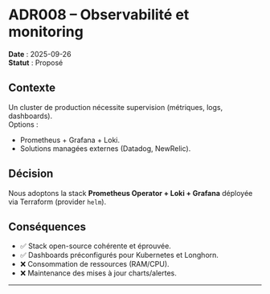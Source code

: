 # ADR008 – Observabilité et monitoring
**Date** : 2025-09-26  
**Statut** : Proposé  

## Contexte
Un cluster de production nécessite supervision (métriques, logs, dashboards).  
Options :  
- Prometheus + Grafana + Loki.  
- Solutions managées externes (Datadog, NewRelic).  

## Décision
Nous adoptons la stack **Prometheus Operator + Loki + Grafana** déployée via Terraform (provider `helm`).  

## Conséquences
- ✅ Stack open-source cohérente et éprouvée.  
- ✅ Dashboards préconfigurés pour Kubernetes et Longhorn.  
- ❌ Consommation de ressources (RAM/CPU).  
- ❌ Maintenance des mises à jour charts/alertes.  

---
